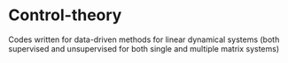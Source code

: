 # Control-theory
Codes written for data-driven methods for linear dynamical systems (both supervised and unsupervised for both single and multiple matrix systems)


